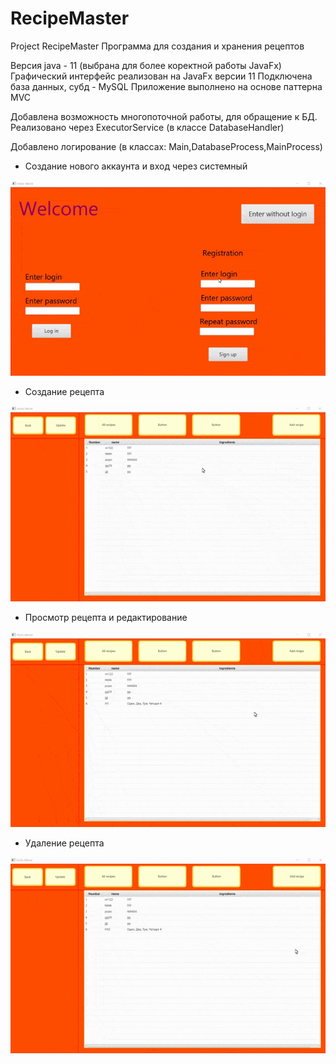 # RecipeMaster
Project RecipeMaster
Программа для создания и хранения рецептов

Версия java - 11 (выбрана для более коректной работы JavaFx)
Графический интерфейс реализован на JavaFx версии 11
Подключена база данных, субд - MySQL
Приложение выполнено на основе паттерна MVC

Добавлена возможность многопоточной работы, для обращение к БД. Реализовано через ExecutorService
(в классе DatabaseHandler)

Добавлено логирование
(в классах: Main,DatabaseProcess,MainProcess)

* Создание нового аккаунта и вход через системный

![](gif_for_git/1.gif)

* Создание рецепта

![](gif_for_git/2.gif)

* Просмотр рецепта и редактирование

![](gif_for_git/3.gif)

* Удаление рецепта

![](gif_for_git/4.gif) 
